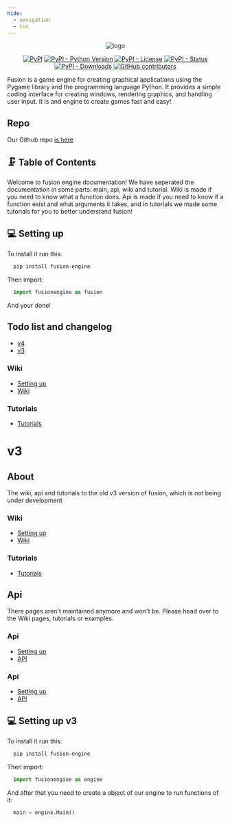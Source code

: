 ```yaml
---
hide:
  - navigation
  - toc
---
```


<p align="center">
  <img src="https://github.com/dimkauzh/fusion-engine/assets/106883655/183ab172-2c3e-49b5-ba31-7c1ad63e564a" alt="logo">
</p>

<p align="center">
<a href="https://pypi.org/project/fusion-engine"><img alt="PyPI" src="https://img.shields.io/pypi/v/fusion-engine?color=blue"></a>
<a href="https://pypi.org/project/fusion-engine"><img alt="PyPI - Python Version" src="https://img.shields.io/pypi/pyversions/fusion-engine?color=blue"></a>
<a href="https://pypi.org/project/fusion-engine"><img alt="PyPI - License" src="https://img.shields.io/pypi/l/fusion-engine?color=blue"></a>
<a href="https://pypi.org/project/fusion-engine"><img alt="PyPI - Status" src="https://img.shields.io/pypi/status/fusion-engine?color=blue"></a>
<a href="https://pypi.org/project/fusion-engine"><img alt="PyPI - Downloads" src="https://img.shields.io/pypi/dm/fusion-engine?color=blue"></a>
<a href="https://github.com/dimkauzh/fusion-engine/graphs/contributors"><img alt="GitHub contributors" src="https://img.shields.io/github/contributors/dimkauzh/fusion-engine?color=blue"></a>
</p>


Fusion is a game engine for creating graphical applications using the Pygame library and the programming language Python. It provides a simple coding interface for creating windows,
rendering graphics, and handling user input. It is and engine to create games fast and easy!

## Repo
Our Github repo [is here](https://github.com/dimkauzh/fusion-engine)

## 🗜️ Table of Contents
Welcome to fusion engine documentation! We have seperated the documentation in some parts: main, api, wiki and tutorial. 
Wiki is made if you need to know what a function does.
Api is made if you need to know if a function exist and what arguments it takes,
and in tutorials we made some tutorials for you to better understand fusion!

## 💻 Setting up

To install it run this:

```bash
  pip install fusion-engine
```

Then import:

```python
  import fusionengine as fusion
```
And your done!


## Todo list and changelog
 - [v4](changelog/v4.md)
 - [v3](changelog/v3.md)

### Wiki
 - [Setting up](#setting-up)
 - [Wiki](v4/wiki/index.md)


### Tutorials
 - [Tutorials](v4/tutorials/index.md)

# v3
## About
The wiki, api and tutorials to the old v3 version of fusion, which is not being under development

### Wiki
 - [Setting up](#setting-up-v3)
 - [Wiki](v3/wiki/index.md)


### Tutorials
 - [Tutorials](v3/tutorials/index.md)
 

## Api
There pages aren't maintained anymore and won't be. Please head over to the Wiki pages, tutorials or examples.
### Api
 - [Setting up](#setting-up)
 - [API](v4/api/api.md)

 
### Api
 - [Setting up](#setting-up-v3)
 - [API](v3/api/api.md)



## 💻 Setting up v3

To install it run this:

```bash
  pip install fusion-engine
```

Then import:

```python
  import fusionengine as engine
```

And after that you need to create a object of our engine to run functions of it:

```python
  main = engine.Main()
```
